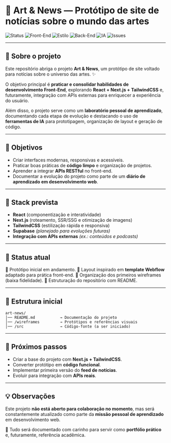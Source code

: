 # 📰 Art & News — Protótipo de site de notícias sobre o mundo das artes

![Status](https://img.shields.io/badge/STATUS-Em%20Desenvolvimento-orange)
![Front-End](https://img.shields.io/badge/Front--End-React%20%2B%20Next.js-blue)
![Estilo](https://img.shields.io/badge/Estilo-TailwindCSS-38bdf8)
![Back-End](https://img.shields.io/badge/Back--End-Planejado-lightgrey)
![IA](https://img.shields.io/badge/Suporte%20IA-Prototipagem%20%2B%20Organiza%C3%A7%C3%A3o-green)
![Issues](https://img.shields.io/badge/Issues-Abertas-blue)

---

## 📌 Sobre o projeto

Este repositório abriga o projeto **Art & News**, um protótipo de site voltado para notícias sobre o universo das artes. ✨

O objetivo principal é **praticar e consolidar habilidades de desenvolvimento Front-End**, explorando **React + Next.js + TailwindCSS** e, futuramente, integração com APIs externas para enriquecer a experiência do usuário.

Além disso, o projeto serve como um **laboratório pessoal de aprendizado**, documentando cada etapa de evolução e destacando o uso de **ferramentas de IA** para prototipagem, organização de layout e geração de código.

---

## 🎯 Objetivos

* Criar interfaces modernas, responsivas e acessíveis.
* Praticar boas práticas de **código limpo** e organização de projetos.
* Aprender a integrar **APIs RESTful** no front-end.
* Documentar a evolução do projeto como parte de um **diário de aprendizado em desenvolvimento web**.

---

## 🚀 Stack prevista

* **React** (componentização e interatividade)
* **Next.js** (roteamento, SSR/SSG e otimização de imagens)
* **TailwindCSS** (estilização rápida e responsiva)
* **Supabase** *(planejado para evoluções futuras)*
* **Integração com APIs externas** *(ex.: conteúdos e podcasts)*

---

## 📅 Status atual

🔸 Protótipo inicial em andamento.
🔸 Layout inspirado em **template Webflow** adaptado para prática front-end.
🔸 Organização dos primeiros wireframes (baixa fidelidade).
🔸 Estruturação do repositório com README.

---

## 📂 Estrutura inicial

```
art-news/
│── README.md           → Documentação do projeto
│── /wireframes         → Protótipos e referências visuais
│── /src                → Código-fonte (a ser iniciado)
```

---

## 🧩 Próximos passos

* Criar a base do projeto com **Next.js + TailwindCSS**.
* Converter protótipo em **código funcional**.
* Implementar primeira versão do **feed de notícias**.
* Evoluir para integração com **APIs reais**.

---

## 💡 Observações

Este projeto **não está aberto para colaboração no momento**, mas será constantemente atualizado como parte da **missão pessoal de aprendizado** em desenvolvimento web.

💜 Tudo será documentado com carinho para servir como **portfólio prático** e, futuramente, referência acadêmica.


